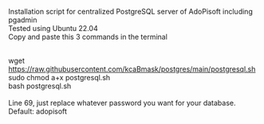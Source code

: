 Installation script for centralized PostgreSQL server of AdoPisoft including pgadmin <br>
Tested using Ubuntu 22.04<br>
Copy and paste this 3 commands in the terminal<br><br>

wget https://raw.githubusercontent.com/kcaBmask/postgres/main/postgresql.sh<br>
sudo chmod a+x postgresql.sh<br>
bash postgresql.sh<br><br>
Line 69, just replace whatever password you want for your database. Default: adopisoft
